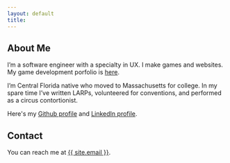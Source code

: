 ```yaml
---
layout: default
title: 
---
```


## About Me

I’m a software engineer with a specialty in UX. I make games and websites. My game development porfolio is [here](/games).

I’m Central Florida native who moved to Massachusetts for college. In my spare time I’ve written LARPs, volunteered for conventions, and performed as a circus contortionist.

Here's my <a rel="me" href="https://github.com/cidneyhamilton">Github profile</a> and <a rel="me" href="https://linkedin.com/in/cidney">LinkedIn profile</a>.

## Contact

You can reach me at <a class="u-email" rel="me" href="mailto:{{ site.email }}">{{ site.email }}</a>. 